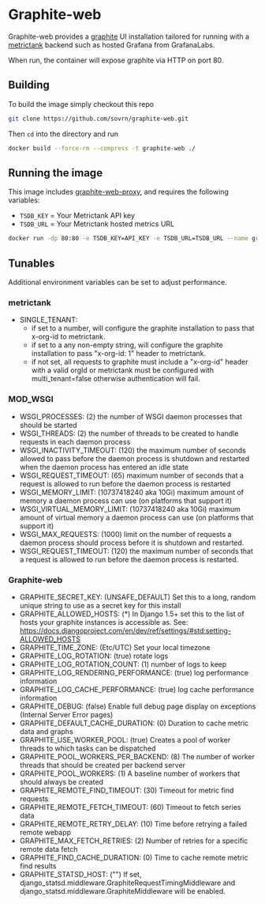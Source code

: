 # Graphite-web

Graphite-web provides a [graphite](https://graphiteapp.org/) UI installation tailored for running with a [metrictank](https://github.com/raintank/metrictank) backend such as hosted Grafana from GrafanaLabs.

When run, the container will expose graphite via HTTP on port 80.

## Building

To build the image simply checkout this repo

```bash
git clone https://github.com/sovrn/graphite-web.git
```

Then `cd` into the directory and run

```bash
docker build --force-rm --compress -t graphite-web ./
```

## Running the image

This image includes [graphite-web-proxy](https://github.com/raintank/graphite-web-proxy), and requires the following variables:

- `TSDB_KEY` = Your Metrictank API key
- `TSDB_URL` = Your Metrictank hosted metrics URL

```bash
docker run -dp 80:80 -e TSDB_KEY=API_KEY -e TSDB_URL=TSDB_URL --name graphite-web graphite-web
```

## Tunables

Additional environment variables can be set to adjust performance.

### metrictank

- SINGLE_TENANT:
  - if set to a number, will configure the graphite installation to pass that x-org-id to metrictank.
  - if set to a any non-empty string, will configure the graphite installation to pass  "x-org-id: 1" header to metrictank.
  - if not set, all requests to graphite must include a "x-org-id" header with a valid orgId or metrictank must be configured with multi_tenant=false
    otherwise authentication will fail.

### MOD_WSGI

- WSGI_PROCESSES: (2) the number of WSGI daemon processes that should be started
- WSGI_THREADS: (2) the number of threads to be created to handle requests in each daemon process
- WSGI_INACTIVITY_TIMEOUT: (120) the maximum number of seconds allowed to pass before the daemon process is shutdown and restarted when the daemon process has entered an idle state
- WSGI_REQUEST_TIMEOUT: (65) maximum number of seconds that a request is allowed to run before the daemon process is restarted
- WSGI_MEMORY_LIMIT: (10737418240 aka 10Gi) maximum amount of memory a daemon process can use (on platforms that support it)
- WSGI_VIRTUAL_MEMORY_LIMIT: (10737418240 aka 10Gi) maximum amount of virtual memory a daemon process can use (on platforms that support it)
- WSGI_MAX_REQUESTS: (1000) limit on the number of requests a daemon process should process before it is shutdown and restarted.
- WSGI_REQUEST_TIMEOUT: (120) the maximum number of seconds that a request is allowed to run before the daemon process is restarted.

### Graphite-web

- GRAPHITE_SECRET_KEY: (UNSAFE_DEFAULT)  Set this to a long, random unique string to use as a secret key for this install
- GRAPHITE_ALLOWED_HOSTS: (*) In Django 1.5+ set this to the list of hosts your graphite instances is accessible as. See: <https://docs.djangoproject.com/en/dev/ref/settings/#std:setting-ALLOWED_HOSTS>
- GRAPHITE_TIME_ZONE: (Etc/UTC) Set your local timezone
- GRAPHITE_LOG_ROTATION: (true) rotate logs
- GRAPHITE_LOG_ROTATION_COUNT: (1) number of logs to keep
- GRAPHITE_LOG_RENDERING_PERFORMANCE: (true) log performance information
- GRAPHITE_LOG_CACHE_PERFORMANCE: (true) log cache performance information
- GRAPHITE_DEBUG: (false) Enable full debug page display on exceptions (Internal Server Error pages)
- GRAPHITE_DEFAULT_CACHE_DURATION: (0) Duration to cache metric data and graphs
- GRAPHITE_USE_WORKER_POOL: (true) Creates a pool of worker threads to which tasks can be dispatched
- GRAPHITE_POOL_WORKERS_PER_BACKEND: (8) The number of worker threads that should be created per backend server
- GRAPHITE_POOL_WORKERS: (1) A baseline number of workers that should always be created
- GRAPHITE_REMOTE_FIND_TIMEOUT: (30) Timeout for metric find requests
- GRAPHITE_REMOTE_FETCH_TIMEOUT: (60) Timeout to fetch series data
- GRAPHITE_REMOTE_RETRY_DELAY: (10) Time before retrying a failed remote webapp
- GRAPHITE_MAX_FETCH_RETRIES: (2) Number of retries for a specific remote data fetch
- GRAPHITE_FIND_CACHE_DURATION: (0) Time to cache remote metric find results
- GRAPHITE_STATSD_HOST: ("") If set, django_statsd.middleware.GraphiteRequestTimingMiddleware and django_statsd.middleware.GraphiteMiddleware will be enabled.

